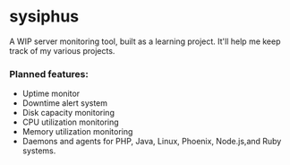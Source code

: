 # sysiphus
A WIP server monitoring tool, built as a learning project. It'll help me keep track of my various projects.

### Planned features:
* Uptime monitor
* Downtime alert system
* Disk capacity monitoring
* CPU utilization monitoring
* Memory utilization monitoring
* Daemons and agents for PHP, Java, Linux, Phoenix, Node.js,and Ruby systems.

